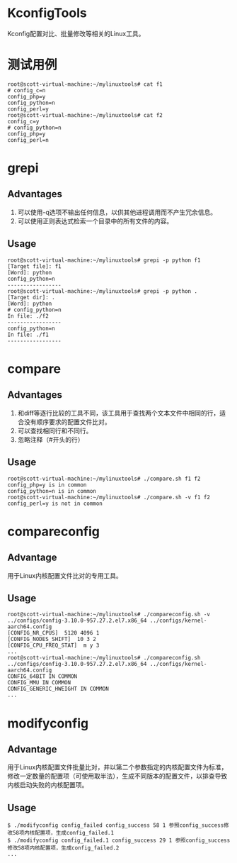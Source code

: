 # KconfigTools
Kconfig配置对比、批量修改等相关的Linux工具。

# 测试用例
```
root@scott-virtual-machine:~/mylinuxtools# cat f1
# config_c=n
config_php=y
config_python=n
config_perl=y
root@scott-virtual-machine:~/mylinuxtools# cat f2
config_c=y
# config_python=n
config_php=y
config_perl=n
```
# grepi
## Advantages
1. 可以使用-q选项不输出任何信息，以供其他进程调用而不产生冗余信息。
2. 可以使用正则表达式检索一个目录中的所有文件的内容。
## Usage
```
root@scott-virtual-machine:~/mylinuxtools# grepi -p python f1
[Target file]: f1
[Word]: python
config_python=n
-----------------
root@scott-virtual-machine:~/mylinuxtools# grepi -p python .
[Target dir]: .
[Word]: python
# config_python=n
In file: ./f2
-----------------
config_python=n
In file: ./f1
-----------------
```
# compare
## Advantages
1. 和diff等逐行比较的工具不同，该工具用于查找两个文本文件中相同的行，适合没有顺序要求的配置文件比对。
2. 可以查找相同行和不同行。
3. 忽略注释（#开头的行）
## Usage
```
root@scott-virtual-machine:~/mylinuxtools# ./compare.sh f1 f2
config_php=y is in common
config_python=n is in common
root@scott-virtual-machine:~/mylinuxtools# ./compare.sh -v f1 f2
config_perl=y is not in common
```

# compareconfig
## Advantage
用于Linux内核配置文件比对的专用工具。
## Usage
```
root@scott-virtual-machine:~/mylinuxtools# ./compareconfig.sh -v ../configs/config-3.10.0-957.27.2.el7.x86_64 ../configs/kernel-aarch64.config 
[CONFIG_NR_CPUS]  5120 4096 1
[CONFIG_NODES_SHIFT]  10 3 2
[CONFIG_CPU_FREQ_STAT]  m y 3
...
root@scott-virtual-machine:~/mylinuxtools# ./compareconfig.sh ../configs/config-3.10.0-957.27.2.el7.x86_64 ../configs/kernel-aarch64.config 
CONFIG_64BIT IN COMMON
CONFIG_MMU IN COMMON
CONFIG_GENERIC_HWEIGHT IN COMMON
...
```

# modifyconfig
## Advantage
用于Linux内核配置文件批量比对，并以第二个参数指定的内核配置文件为标准，修改一定数量的配置项（可使用取半法），生成不同版本的配置文件，以排查导致内核启动失败的内核配置项。
## Usage
```
$ ./modifyconfig config_failed config_success 58 1 参照config_success修改58项内核配置项，生成config_failed.1
$ ./modifyconfig config_failed.1 config_success 29 1 参照config_success修改58项内核配置项，生成config_failed.2
...
```



